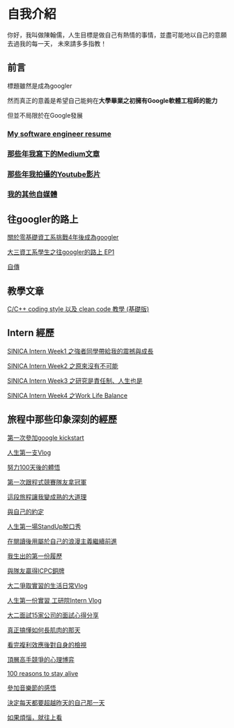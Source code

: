 # 自我介紹
你好，我叫做陳翰儒，人生目標是做自己有熱情的事情，並盡可能地以自己的意願去過我的每一天，
未來請多多指教！
## 前言
標題雖然是成為googler

然而真正的意義是希望自己能夠在**大學畢業之初擁有Google軟體工程師的能力**

但並不局限於在Google發展

<!-- ### [Blog](https://future-outlier.github.io/blog/) -->
### [My software engineer resume](https://future-outlier.github.io/CV/ERIC_CHEN_CV.pdf)
### [那些年我寫下的Medium文章](https://future-outlier.medium.com/)
### [那些年我拍攝的Youtube影片](https://www.youtube.com/channel/UCOwyfb8QhvvXQpoQLJpmEKQ)
### [我的其他自媒體](https://linktr.ee/future_outlier)
<!-- <p float="left">
  <img src="https://user-images.githubusercontent.com/76461262/174946417-ddb30a20-4772-4748-ab6f-f1e2b1d7637b.jpg" width="250">
</p> -->



## 往googler的路上
[關於零基礎資工系挑戰4年後成為googler](https://slashie-person-and-googler.medium.com/%E9%9B%B6%E5%9F%BA%E7%A4%8E%E8%B3%87%E5%B7%A5%E7%B3%BB%E5%AD%B8%E7%94%9F%E5%9C%A8%E6%88%90%E7%82%BAgoogle%E5%B7%A5%E7%A8%8B%E5%B8%AB%E4%B9%8B%E8%B7%AF-af5d71300d82)

[大三資工系學生之往googler的路上 EP1](https://youtu.be/MuF5Au3KXA8)

[自傳](https://medium.com/p/cf04fcded908)
## 教學文章
[C/C++ coding style 以及 clean code 教學 (基礎版)](https://future-outlier.medium.com/c-c-coding-style-以及-clean-code-教學-by-synology-rd-intern-a169decef2d0)

## Intern 經歷

[SINICA Intern Week1 之強者同學帶給我的震撼與成長](https://slashie-person-and-googler.medium.com/sinica-week-1-%E4%B9%8B%E5%BC%B7%E8%80%85%E5%90%8C%E5%AD%B8%E5%B8%B6%E7%B5%A6%E6%88%91%E7%9A%84%E9%9C%87%E6%92%BC%E8%88%87%E6%88%90%E9%95%B7-a387a04c1c93)

[SINICA Intern Week2 之原來沒有不可能](https://slashie-person-and-googler.medium.com/sinica-intern-week2-%E4%B9%8B%E5%8E%9F%E4%BE%86%E6%B2%92%E6%9C%89%E4%B8%8D%E5%8F%AF%E8%83%BD-ca6f132f5252)

[SINICA Intern Week3 之研究是責任制、人生也是](https://slashie-person-and-googler.medium.com/sinica-intern-week3-%E4%B9%8B%E7%A0%94%E7%A9%B6%E6%98%AF%E8%B2%AC%E4%BB%BB%E5%88%B6-%E4%BA%BA%E7%94%9F%E4%B9%9F%E6%98%AF-ed8a800c0bb7)

[SINICA Intern Week4 之Work Life Balance](https://slashie-person-and-googler.medium.com/sinica-intern-week4%E4%B9%8Bwork-life-balance-fd76b1a88757)

## 旅程中那些印象深刻的經歷

[第一次參加google kickstart](https://slashie-person-and-googler.medium.com/%E5%BE%80googler%E7%9A%84%E8%B7%AF%E4%B8%8Aday45-760e3d4ee197)

[人生第一支Vlog](https://slashie-person-and-googler.medium.com/%E5%BE%80googler%E7%9A%84%E8%B7%AF%E4%B8%8Aday78-faf65bd6f801)

[努力100天後的體悟](https://slashie-person-and-googler.medium.com/%E5%BE%80googler%E7%9A%84%E8%B7%AF%E4%B8%8Aday100-9dd212dca228)

[第一次跟程式競賽隊友拿冠軍](https://slashie-person-and-googler.medium.com/%E5%BE%80googler%E7%9A%84%E8%B7%AF%E4%B8%8Aday121-a348c6ac4005)

[這段旅程讓我變成熟的大道理](https://slashie-person-and-googler.medium.com/%E5%BE%80googler%E7%9A%84%E8%B7%AF%E4%B8%8Aday200-ba5bf3fd6252)

[與自己的約定](https://slashie-person-and-googler.medium.com/the-journey-to-be-googler-day215-a43050bc1018)

[人生第一場StandUp脫口秀](https://slashie-person-and-googler.medium.com/the-journey-to-be-googler-day244-2e4858082cbc)

[在閱讀後用屬於自己的浪漫主義繼續前進](https://slashie-person-and-googler.medium.com/the-journey-to-be-googler-day267-c8a787c086bc)

[我生出的第一份履歷](https://slashie-person-and-googler.medium.com/the-journey-to-be-googler-day271-a141b5fe5544)

[與隊友贏得ICPC銅牌](https://slashie-person-and-googler.medium.com/the-journey-to-be-googler-day294-b124e464adec)

[大二爭取實習的生活日常Vlog](https://slashie-person-and-googler.medium.com/the-journey-to-be-googler-day296-39925ae9bb02)

[人生第一份實習 工研院Intern Vlog](https://slashie-person-and-googler.medium.com/the-journey-to-be-googler-day363-fc0a18d9a906)

[大二面試15家公司的面試心得分享](https://slashie-person-and-googler.medium.com/%E5%BE%80googler%E7%9A%84%E8%B7%AF%E4%B8%8Aday474-9a121e610cf6)

[真正搞懂如何長肌肉的那天](https://slashie-person-and-googler.medium.com/%E5%BE%80googler%E7%9A%84%E8%B7%AF%E4%B8%8Aday482-46c818b28960)

[看完複利效應後對自身的檢視](https://slashie-person-and-googler.medium.com/%E5%BE%80googler%E7%9A%84%E8%B7%AF%E4%B8%8Aday483-74ca970cbfd6)

[頂層高手競爭的心理博弈](https://future-outlier.medium.com/%E5%BE%80googler%E7%9A%84%E8%B7%AF%E4%B8%8Aday715-e68b6591dfba)

[100 reasons to stay alive](https://future-outlier.medium.com/%E5%BE%80outlier%E7%9A%84%E8%B7%AF%E4%B8%8Aday1192-5b18980053de)

[參加音樂節的感悟](https://medium.com/@future-outlier/往outlier的路上day1200-7b8ba1638d44)

[決定每天都要超越昨天的自己那一天](https://future-outlier.medium.com/75d2bf552b38)

[如果煩惱，就往上看](https://medium.com/@future-outlier/%E5%BE%80outlier%E7%9A%84%E8%B7%AF%E4%B8%8Aday1356-7099134b515a)
